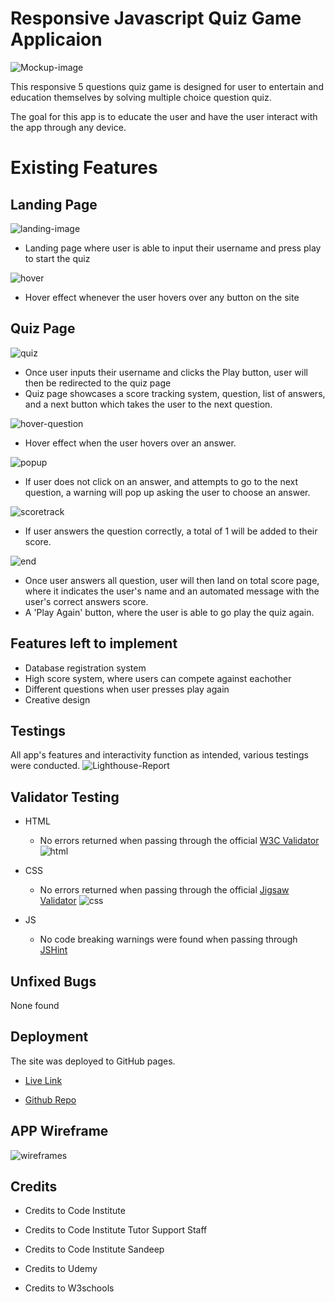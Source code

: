 # Responsive Javascript Quiz Game Applicaion
![Mockup-image](assets/images/responsive.png)

This responsive 5 questions quiz game is designed for user to entertain and education themselves by solving multiple choice question quiz. 

The goal for this app is to educate the user and have the user interact with the app through any device.

# Existing Features

## Landing Page
![landing-image](assets/images/landing.png)
  - Landing page where user is able to input their username and press play to start the quiz

  ![hover](assets/images/hover.png)
  - Hover effect whenever the user hovers over any button on the site

## Quiz Page
 ![quiz](assets/images/Quiz.png)
  - Once user inputs their username and clicks the Play button, user will then be redirected to the quiz page
  - Quiz page showcases a score tracking system, question, list of answers, and a next button which takes the user to the next question.

![hover-question](assets/images/hover-question.png)
- Hover effect when the user hovers over an answer.

![popup](assets/images/popup-msg.png)
- If user does not click on an answer, and attempts to go to the next question, a warning will pop up asking the user to choose an answer.

![scoretrack](assets/images/score.png)
- If user answers the question correctly, a total of 1 will be added to their score.

![end](assets/images/endscore.png)
- Once user answers all question, user will then land on total score page, where it indicates the user's name and an automated message with the user's correct answers score.
- A 'Play Again' button, where the user is able to go play the quiz again.


## Features left to implement
   - Database registration system
   - High score system, where users can compete against eachother
   - Different questions when user presses play again
   - Creative design 

## Testings
  All app's features and interactivity function as intended, various testings were conducted.
  ![Lighthouse-Report](assets/images/Lighthouse.png)

## Validator Testing
- HTML
   - No errors returned when passing through the official [W3C Validator](https://validator.w3.org/)
   ![html](assets/images/html-validator.png)

- CSS
  -  No errors returned when passing through the official [Jigsaw Validator](https://jigsaw.w3.org/css-validator/)
  ![css](assets/images/css-val.png)

- JS
  - No code breaking warnings were found when passing through [JSHint](https://jshint.com/)

## Unfixed Bugs
None found

## Deployment
The site was deployed to GitHub pages.

- [Live Link](https://stevealsamarae.github.io/Resubmission-MSP2/)

- [Github Repo](https://github.com/SteveAlsamarae/Resubmission-MSP2)

## APP Wireframe 
![wireframes](assets/images/Wireframe.png) 

## Credits
* Credits to Code Institute

* Credits to Code Institute Tutor Support Staff

* Credits to Code Institute Sandeep

* Credits to Udemy

* Credits to W3schools
